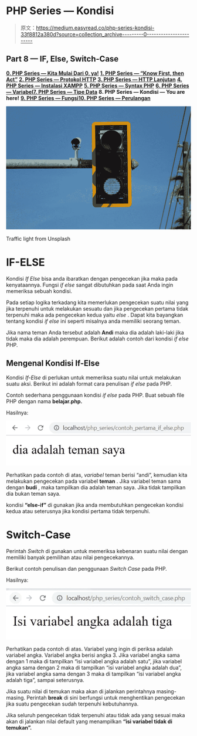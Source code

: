 # PHP Series — Kondisi

> 原文：<https://medium.easyread.co/php-series-kondisi-33f8812a380d?source=collection_archive---------0----------------------->

## Part 8 — IF, Else, Switch-Case

[**0\. PHP Series — Kita Mulai Dari 0, ya!**](https://medium.com/easyread/php-series-kita-mulai-dari-0-ya-25533e6d087e)
[**1\. PHP Series — “Know First, then Act”**](https://medium.com/easyread/php-series-think-first-then-act-f1345edc3dea)
[**2\. PHP Series — Protokol HTTP**](https://medium.com/easyread/php-series-protokol-http-6f1303940115)
[**3\. PHP Series — HTTP Lanjutan**](https://medium.com/easyread/php-series-http-lanjutan-a55e8ab4637d)
[**4\. PHP Series — Instalasi XAMPP**](https://medium.com/easyread/php-series-instalasi-xampp-c19f1bf106a9)
[**5\. PHP Series — Syntax PHP**](https://medium.com/@jansutris10/php-series-belajar-php-dasar-27221541978c)
[**6\. PHP Series — Variabel**](https://medium.com/@jansutris10/php-series-variabel-3986f58b88d1)[**7\. PHP Series — Tipe Data**](https://medium.com/@jansutris10/php-series-tipe-data-7d389bd5d5eb)
**8\. PHP Series — Kondisi — You are here!** [**9\. PHP Series — Fungsi**](https://medium.com/easyread/php-series-fungsi-4f44b612ab96)[**10\. PHP Series — Perulangan**](https://medium.com/easyread/php-series-perulangan-385d952e9c8a)

![](img/6b3d61f70d11f7ad9189cf720c3ae5af.png)

Traffic light from Unsplash

# IF-ELSE

Kondisi *If Else* bisa anda ibaratkan dengan pengecekan jika maka pada kenyataannya. Fungsi *if else* sangat dibutuhkan pada saat Anda ingin memeriksa sebuah kondisi.

Pada setiap logika terkadang kita memerlukan pengecekan suatu nilai yang jika terpenuhi untuk melakukan sesuatu dan jika pengecekan pertama tidak terpenuhi maka ada pengecekan kedua yaitu *else* . Dapat kita bayangkan tentang kondisi *if else* ini seperti misalnya anda memiliki seorang teman.

Jika nama teman Anda tersebut adalah **Andi** maka dia adalah laki-laki jika tidak maka dia adalah perempuan. Berikut adalah contoh dari kondisi *if else* PHP.

## Mengenal Kondisi If-Else

Kondisi *If-Else* di perlukan untuk memeriksa suatu nilai untuk melakukan suatu aksi. Berikut ini adalah format cara penulisan *if else* pada PHP.

Contoh sederhana penggunaan kondisi *if else* pada PHP. Buat sebuah file PHP dengan nama **belajar.php.**

Hasilnya:

![](img/300080085a74085d7bf164555171bd37.png)

Perhatikan pada contoh di atas, *variabel* teman berisi “andi”, kemudian kita melakukan pengecekan pada variabel **teman** . Jika variabel teman sama dengan **budi** , maka tampilkan dia adalah teman saya. Jika tidak tampilkan dia bukan teman saya.

kondisi **“else-if”** di gunakan jika anda membutuhkan pengecekan kondisi kedua atau seterusnya jika kondisi pertama tidak terpenuhi.

# Switch-Case

Perintah *Switch* di gunakan untuk memeriksa kebenaran suatu nilai dengan memiliki banyak pemilihan atau nilai pengecekannya.

Berikut contoh penulisan dan penggunaan *Switch Case* pada PHP.

Hasilnya:

![](img/2609285aa8f1294d3d147618b03af10f.png)

Perhatikan pada contoh di atas. Variabel yang ingin di periksa adalah variabel angka. Variabel angka berisi angka 3\. Jika variabel angka sama dengan 1 maka di tampilkan “isi variabel angka adalah satu”, jika variabel angka sama dengan 2 maka di tampilkan “isi variabel angka adalah dua”, jika variabel angka sama dengan 3 maka di tampilkan “isi variabel angka adalah tiga”, sampai seterusnya.

Jika suatu nilai di temukan maka akan di jalankan perintahnya masing-masing. Perintah **break** di sini berfungsi untuk menghentikan pengecekan jika suatu pengecekan sudah terpenuhi kebutuhannya.

Jika seluruh pengecekan tidak terpenuhi atau tidak ada yang sesuai maka akan di jalankan nilai default yang menampilkan **“isi variabel tidak di temukan”.**